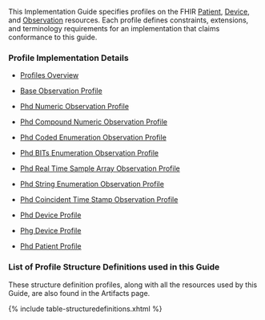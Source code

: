 
This Implementation Guide specifies profiles on the FHIR <a href="http://hl7.org/fhir/patient.html">Patient</a>, <a href="http://hl7.org/fhir/device.html">Device</a>, and <a href="http://hl7.org/fhir/observation.html">Observation</a> resources. 
Each profile defines constraints, extensions, and terminology requirements for an implementation that claims conformance to this guide.

### <a name="back"></a> Profile Implementation Details

 - [Profiles Overview](ProfilesOverview.html)
 - [Base Observation Profile](BaseObservationProfile.html)
 - [Phd Numeric Observation Profile](NumericObservationProfile.html)
 - [Phd Compound Numeric Observation Profile](CompoundNumericObservationProfile.html)
 - [Phd Coded Enumeration Observation Profile](CodedEnumerationObservationProfile.html)
 - [Phd BITs Enumeration Observation Profile](BITsEnumerationObservationProfile.html)
 - [Phd Real Time Sample Array Observation Profile](RtsaObservationProfile.html)
 - [Phd String Enumeration Observation Profile](StringEnumerationObservationProfile.html)
 - [Phd Coincident Time Stamp Observation Profile](CoincidentTimeStampObservationProfile.html)
 
 - [Phd Device Profile](PhdDeviceProfile.html)
 - [Phg Device Profile](PhgDeviceProfile.html)
 - [Phd Patient Profile](PhdPatientProfile.html)

### List of Profile Structure Definitions used in this Guide

These structure definition profiles, along with all the resources used by this Guide, are also found in the Artifacts page.

<table class="table-striped" style="width:100%">
<col style="width:40%"/>
<col style="width:60%"/>
{% include table-structuredefinitions.xhtml %}
</table>

<!-- https://stackoverflow.com/questions/27977078/how-do-i-reference-the-root-directory-of-my-site-and-why-wont-jekyll-render-so -->

